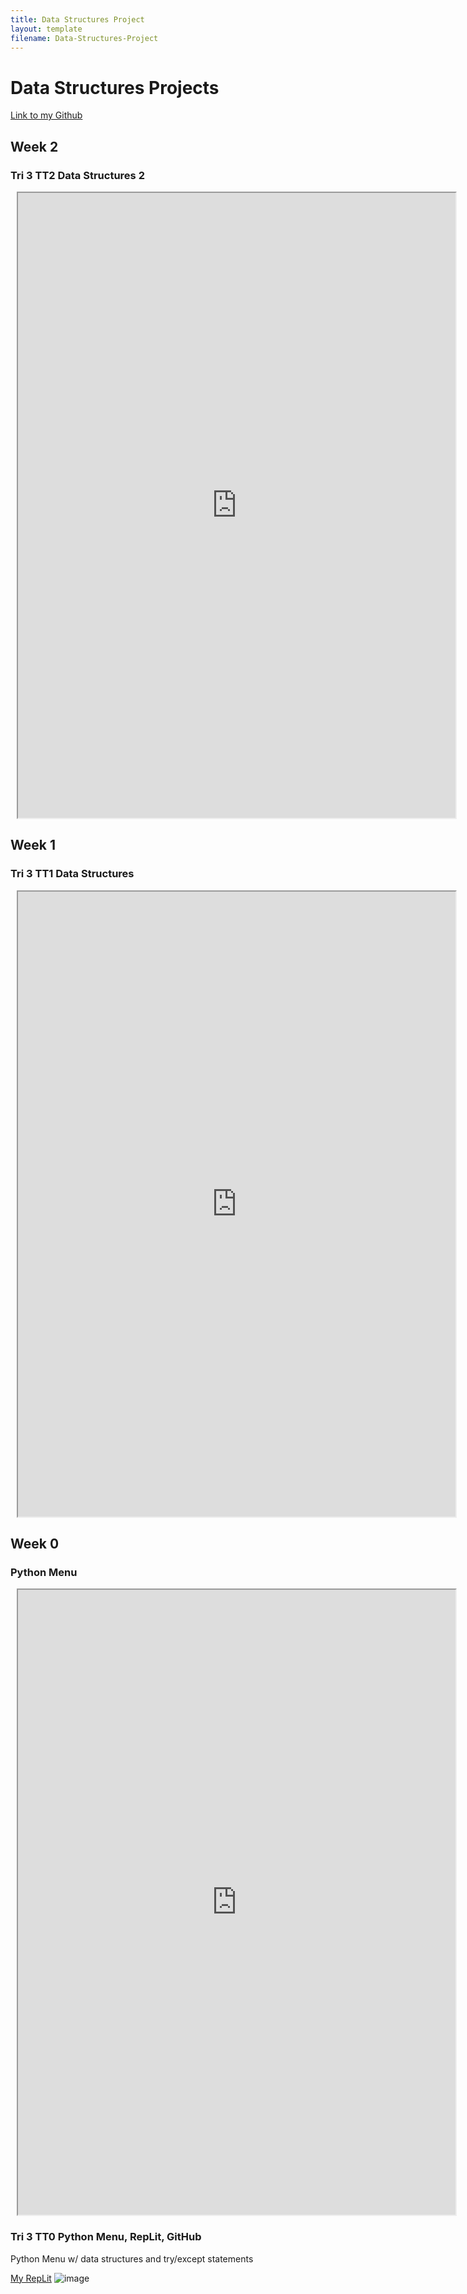 ```yaml
---
title: Data Structures Project
layout: template
filename: Data-Structures-Project
--- 
```


# Data Structures Projects
[Link to my Github](https://github.com/Danny4w/csp-tri3/tree/gh-pages)

## Week 2
### Tri 3 TT2 Data Structures 2

<div class="row justify-content-center" style="margin: 2%;">
    <iframe height="1000px" width="700px" src="https://replit.com/@Danny4w/csp-tri3?lite=true#week2/factorial.py"></iframe>
</div>

## Week 1
### Tri 3 TT1 Data Structures

<div class="row justify-content-center" style="margin: 2%;">
    <iframe height="1000px" width="700px" src="https://replit.com/@Danny4w/csp-tri3?lite=true#week1/fibill.py"></iframe>
</div>


## Week 0
### Python Menu

<div class="row justify-content-center" style="margin: 2%;">
    <iframe height="1000px" width="700px" src="https://replit.com/@Danny4w/csp-tri3?lite=true#week0/menu.py"></iframe>
</div>

### Tri 3 TT0 Python Menu, RepLit, GitHub
Python Menu w/ data structures and try/except statements

[My RepLit](https://replit.com/@Danny4w/csp-tri3#menu.py)
![image](https://user-images.githubusercontent.com/89228041/159142055-f56cd9f0-2ec2-4fd7-be18-67bf87d1f6fc.png)
